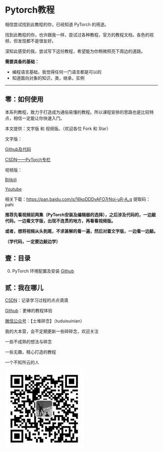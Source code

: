 # Pytorch教程

相信尝试找到此教程的你，已经知道 PyTorch 的用途。

找到此教程的你，也许跟我一样，尝试过各种教程，官方的教程文档，各色的视频，但发现都不是很友好。

深知此感受的我，尝试写下这份教程，希望能为你稍微照亮下周边的道路。

**需要具备的基础：**

* 编程语言基础，我觉得任何一门语言都是可以的
* 知道面向对象的知识，类，继承，实例

---

## 零：如何使用

本系列教程，致力于打造成为通俗易懂的教程。所以课程安排的思路也是比较特点，相信一定能让你快速入门。

本文提供：文字版 和 视频版。（欢迎各位 Fork 和 Star）

文字版：

[Github及代码]( https://github.com/xiaotudui/PyTorch-Tutorial )

[CSDN——PyTorch专栏]( https://blog.csdn.net/zhouzhiyao960211/article/category/8656639 )

视频版：

[Bilibili](https://www.bilibili.com/video/av74281036/ )

[Youtube](https://www.youtube.com/playlist?list=PLgAyVnrNJ96CqYdjZ8v9YjQvCBcK5PZ-V )

相关下载：https://pan.baidu.com/s/16koDDDvAFO7rNoi-uR-A_g 提取码：pahi 

**推荐先看视频前两集（PyTorch安装及编辑器的选择），之后涉及代码的，一边敲代码，一边看文字版，出现不连贯的地方，再看看视频版。**

**或者，想将视频从头到尾，不求甚解的看一遍，然后对着文字版，一边看一边敲。**

**（学代码，一定要边敲边学）**

## 壹：目录

0.  PyTorch 环境配置及安装 [Github]()



## 贰：我在哪儿

[CSDN](https://blog.csdn.net/zhouzhiyao960211)：记录学习过程的点点滴滴

[Github](https://github.com/zhiyaozhou)：更棒的教程体验

[微信公众号](https://mp.weixin.qq.com/s/gWuIhzaZimf-cqtr1UbaiQ)：【土堆碎念】（tuduisuinian）

我的大本营，会不定期更新一些碎碎念，欢迎关注

一些不成熟的想法与碎念 

一些无趣，精心打造的教程

一个不知所云的人

![000](imgs/000.jpg)


